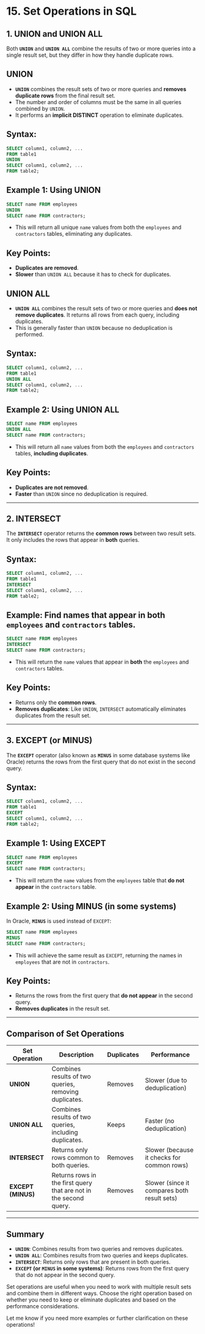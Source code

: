 
# **15. Set Operations in SQL**

## **1. UNION and UNION ALL**

Both **`UNION`** and **`UNION ALL`** combine the results of two or more queries into a single result set, but they differ in how they handle duplicate rows.

## **UNION**

* **`UNION`** combines the result sets of two or more queries and **removes duplicate rows** from the final result set.
* The number and order of columns must be the same in all queries combined by `UNION`.
* It performs an **implicit DISTINCT** operation to eliminate duplicates.

## **Syntax**:

```sql
SELECT column1, column2, ...
FROM table1
UNION
SELECT column1, column2, ...
FROM table2;
```

## **Example 1: Using UNION**

```sql
SELECT name FROM employees
UNION
SELECT name FROM contractors;
```

* This will return all unique `name` values from both the `employees` and `contractors` tables, eliminating any duplicates.

## **Key Points**:

* **Duplicates are removed**.
* **Slower** than `UNION ALL` because it has to check for duplicates.

## **UNION ALL**

* **`UNION ALL`** combines the result sets of two or more queries and **does not remove duplicates**. It returns all rows from each query, including duplicates.
* This is generally faster than `UNION` because no deduplication is performed.

## **Syntax**:

```sql
SELECT column1, column2, ...
FROM table1
UNION ALL
SELECT column1, column2, ...
FROM table2;
```

## **Example 2: Using UNION ALL**

```sql
SELECT name FROM employees
UNION ALL
SELECT name FROM contractors;
```

* This will return all `name` values from both the `employees` and `contractors` tables, **including duplicates**.

## **Key Points**:

* **Duplicates are not removed**.
* **Faster** than `UNION` since no deduplication is required.

---

## **2. INTERSECT**

The **`INTERSECT`** operator returns the **common rows** between two result sets. It only includes the rows that appear in **both** queries.

## **Syntax**:

```sql
SELECT column1, column2, ...
FROM table1
INTERSECT
SELECT column1, column2, ...
FROM table2;
```

## **Example**: Find names that appear in both `employees` and `contractors` tables.

```sql
SELECT name FROM employees
INTERSECT
SELECT name FROM contractors;
```

* This will return the `name` values that appear in **both** the `employees` and `contractors` tables.

## **Key Points**:

* Returns only the **common rows**.
* **Removes duplicates**: Like `UNION`, `INTERSECT` automatically eliminates duplicates from the result set.

---

## **3. EXCEPT (or MINUS)**

The **`EXCEPT`** operator (also known as **`MINUS`** in some database systems like Oracle) returns the rows from the first query that do not exist in the second query.

## **Syntax**:

```sql
SELECT column1, column2, ...
FROM table1
EXCEPT
SELECT column1, column2, ...
FROM table2;
```

## **Example 1: Using EXCEPT**

```sql
SELECT name FROM employees
EXCEPT
SELECT name FROM contractors;
```

* This will return the `name` values from the `employees` table that **do not appear** in the `contractors` table.

## **Example 2: Using MINUS (in some systems)**

In Oracle, **`MINUS`** is used instead of `EXCEPT`:

```sql
SELECT name FROM employees
MINUS
SELECT name FROM contractors;
```

* This will achieve the same result as `EXCEPT`, returning the names in `employees` that are not in `contractors`.

## **Key Points**:

* Returns the rows from the first query that **do not appear** in the second query.
* **Removes duplicates** in the result set.

---

## **Comparison of Set Operations**

| **Set Operation**  | **Description**                                                   | **Duplicates** | **Performance**                             |
| ------------------ | ----------------------------------------------------------------- | -------------- | ------------------------------------------- |
| **UNION**          | Combines results of two queries, removing duplicates.             | Removes        | Slower (due to deduplication)               |
| **UNION ALL**      | Combines results of two queries, including duplicates.            | Keeps          | Faster (no deduplication)                   |
| **INTERSECT**      | Returns only rows common to both queries.                         | Removes        | Slower (because it checks for common rows)  |
| **EXCEPT (MINUS)** | Returns rows in the first query that are not in the second query. | Removes        | Slower (since it compares both result sets) |

---

## **Summary**

* **`UNION`**: Combines results from two queries and removes duplicates.
* **`UNION ALL`**: Combines results from two queries and keeps duplicates.
* **`INTERSECT`**: Returns only rows that are present in both queries.
* **`EXCEPT` (or `MINUS` in some systems)**: Returns rows from the first query that do not appear in the second query.

Set operations are useful when you need to work with multiple result sets and combine them in different ways. Choose the right operation based on whether you need to keep or eliminate duplicates and based on the performance considerations.

Let me know if you need more examples or further clarification on these operations!

